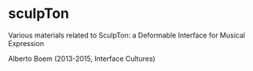 # sculpTon
Various materials related to SculpTon: a Deformable Interface for Musical Expression

Alberto Boem (2013-2015, Interface Cultures)

